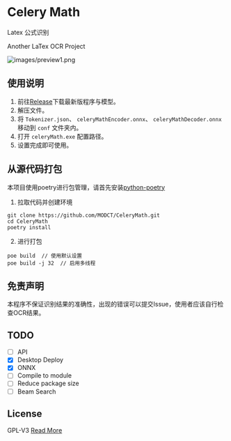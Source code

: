 # Celery Math

Latex 公式识别

Another LaTex OCR Project

![images/preview1.png](images/preview1.png)

## 使用说明

1. 前往[Release](https://github.com/MODCT/CeleryMath/releases)下载最新版程序与模型。
2. 解压文件。
3. 将 `Tokenizer.json`、 `celeryMathEncoder.onnx`、 `celeryMathDecoder.onnx`  移动到 `conf` 文件夹内。
4. 打开 `celeryMath.exe`  配置路径。
5. 设置完成即可使用。

## 从源代码打包

本项目使用poetry进行包管理，请首先安装[python-poetry](https://python-poetry.org/)

1. 拉取代码并创建环境

```console
git clone https://github.com/MODCT/CeleryMath.git
cd CeleryMath
poetry install
```

2. 进行打包

```console
poe build  // 使用默认设置
poe build -j 32  // 启用多线程
```

## 免责声明

本程序不保证识别结果的准确性，出现的错误可以提交Issue，使用者应该自行检查OCR结果。

## TODO

- [ ] API
- [x] Desktop Deploy
- [x] ONNX
- [ ] Compile to module
- [ ] Reduce package size
- [ ] Beam Search

## License

GPL-V3
[Read More](LICENSE)
